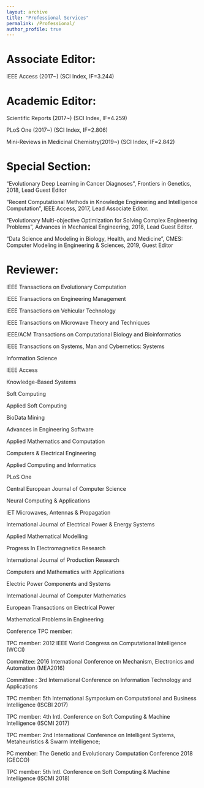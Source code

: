 ```yaml
---
layout: archive
title: "Professional Services"
permalink: /Professional/ 
author_profile: true
---
```


# Associate Editor:

IEEE Access (2017~) (SCI Index, IF=3.244)


# Academic Editor:

Scientific Reports (2017~) (SCI Index, IF=4.259)

PLoS One (2017~) (SCI Index, IF=2.806)

Mini-Reviews in Medicinal Chemistry(2019~)  (SCI Index, IF=2.842)


# Special Section:

“Evolutionary Deep Learning in Cancer Diagnoses”, Frontiers in Genetics, 2018, Lead Guest Editor

“Recent Computational Methods in Knowledge Engineering and Intelligence Computation”, IEEE Access, 2017, Lead Associate Editor.

“Evolutionary Multi-objective Optimization for Solving Complex Engineering Problems”, Advances in Mechanical Engineering, 2018, Lead Guest Editor.

“Data Science and Modeling in Biology, Health, and Medicine”, CMES: Computer Modeling in Engineering & Sciences, 2019, Guest Editor


# Reviewer:

IEEE Transactions on Evolutionary Computation

IEEE Transactions on Engineering Management

IEEE Transactions on Vehicular Technology

IEEE Transactions on Microwave Theory and Techniques

IEEE/ACM Transactions on Computational Biology and Bioinformatics

IEEE Transactions on Systems, Man and Cybernetics: Systems

Information Science

IEEE Access

Knowledge-Based Systems

Soft Computing

Applied Soft Computing

BioData Mining

Advances in Engineering Software

Applied Mathematics and Computation

Computers & Electrical Engineering

Applied Computing and Informatics

PLoS One

Central European Journal of Computer Science

Neural Computing & Applications

IET Microwaves, Antennas & Propagation

International Journal of Electrical Power & Energy Systems

Applied Mathematical Modelling

Progress In Electromagnetics Research

International Journal of Production Research

Computers and Mathematics with Applications

Electric Power Components and Systems

International Journal of Computer Mathematics

European Transactions on Electrical Power

Mathematical Problems in Engineering

Conference TPC member:

TPC member: 2012 IEEE World Congress on Computational Intelligence (WCCI)

Committee: 2016 International Conference on Mechanism, Electronics and Automation (MEA2016)

Committee : 3rd International Conference on Information Technology and Applications 

TPC member:  5th International Symposium on Computational and Business Intelligence (ISCBI 2017)

TPC member: 4th Intl. Conference on Soft Computing & Machine Intelligence (ISCMI 2017)

TPC member: 2nd International Conference on Intelligent Systems, Metaheuristics & Swarm Intelligence;

PC member:  The Genetic and Evolutionary Computation Conference 2018 (GECCO)

TPC member: 5th Intl. Conference on Soft Computing & Machine Intelligence (ISCMI 2018)
